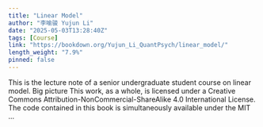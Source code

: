 ```yaml
---
title: "Linear Model"
author: "李喻骏 Yujun Li"
date: "2025-05-03T13:28:40Z"
tags: [Course]
link: "https://bookdown.org/Yujun_Li_QuantPsych/linear_model/"
length_weight: "7.9%"
pinned: false
---
```


This is the lecture note of a senior undergraduate student course on linear model. Big picture This work, as a whole, is licensed under a Creative Commons Attribution-NonCommercial-ShareAlike 4.0 International License. The code contained in this book is simultaneously available under the MIT ...
